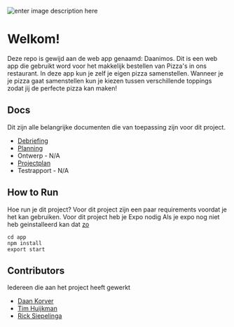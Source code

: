 ![enter image description here](https://i.imgur.com/ggqYoIW.png)

# Welkom!
Deze repo is gewijd aan de web app genaamd: Daanimos. Dit is een web app die gebruikt word voor het makkelijk bestellen van Pizza's in ons restaurant. In deze app kun je zelf je eigen pizza samenstellen. Wanneer je je pizza gaat samenstellen kun je kiezen tussen verschillende toppings zodat jij de perfecte pizza kan maken!

## Docs

Dit zijn alle belangrijke documenten die van toepassing zijn voor dit project.
 - [Debriefing](https://mediacollegeamsterdam.sharepoint.com/:w:/t/Daanimos/Ed6FdwW8JjNJrtoNUc0mq8IBUFQ-FkdYjtbzBihn2sgesg?e=6Cg3Dt)
 - [Planning](https://mediacollegeamsterdam.sharepoint.com/:x:/t/Daanimos/EQIHeZmHmEBKpXIjUwQflJMBXgxmv6TuuTkIFA3NyqMBjQ?e=Dhb7Nz)
 - Ontwerp - N/A
 - [Projectplan](https://mediacollegeamsterdam.sharepoint.com/:w:/t/Daanimos/EWyR4hgImXVNi-jp8ZZnIpUBwgmxGI55OKbV2pcU3Cbf5A?e=rsSGQM)
 - Testrapport - N/A

## How to Run

Hoe run je dit project? Voor dit project zijn een paar requirements voordat je het kan gebruiken.
 Voor dit project heb je Expo nodig
 Als je expo nog niet heb geinstalleerd kan dat [zo](https://docs.expo.io/versions/latest/get-started/installation/)

    cd app
    npm install
    export start

## Contributors
Iedereen die aan het project heeft gewerkt

 - [Daan Korver](http://www.daankorver.com/)
 - [Tim Huijkman](http://www.timhuijkman.nl/)
 - [Rick Siepelinga](http://24585.hosts1.ma-cloud.nl/bewijzenmap/periode2.1/PMW/Blog/public/)
